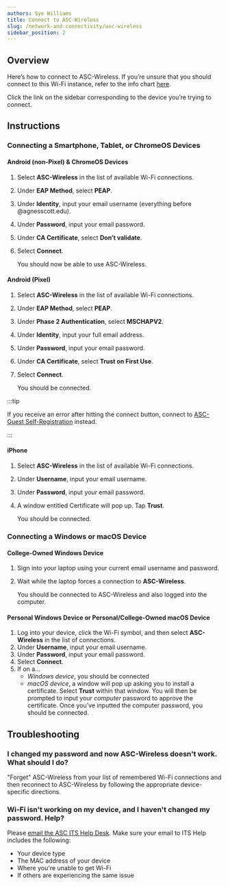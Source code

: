 ```yaml
---
authors: Sye Williams
title: Connect to ASC-Wireless
slug: /network-and-connectivity/asc-wireless
sidebar_position: 2
---
```


## Overview

Here’s how to connect to ASC-Wireless. If you’re unsure that you should connect to this Wi-Fi instance, refer to the info chart [here](https://asc-testsite2.netlify.app/docs/contact-info-hours). 

Click the link on the sidebar corresponding to the device you’re trying to connect.

## Instructions 

### Connecting a Smartphone, Tablet, or ChromeOS Devices 

#### Android (non-Pixel) & ChromeOS Devices 

1. Select **ASC-Wireless** in the list of available Wi-Fi connections.  

2. Under **EAP Method**, select **PEAP**. 

3. Under **Identity**, input your email username (everything before @agnesscott.edu). 

4. Under **Password**, input your email password. 

5. Under **CA Certificate**, select **Don’t validate**. 

6. Select **Connect**. 

   You should now be able to use ASC-Wireless. 
#### Android (Pixel) 

1. Select **ASC-Wireless** in the list of available Wi-Fi connections.   

2. Under **EAP Method**, select **PEAP**. 

3. Under **Phase 2 Authentication**, select **MSCHAPV2**.

4. Under **Identity**, input your full email address. 

5. Under **Password**, input your email password. 

6. Under **CA Certificate**,  select **Trust on First Use**. 

7. Select **Connect**. 

   You should be connected.  

:::tip

If you receive an error after hitting the connect button, connect to [ASC-Guest Self-Registration](https://asc-testsite2.netlify.app/docs/network-and-connectivity/asc-guest-self-registration) instead.

:::

#### iPhone 

1. Select **ASC-Wireless** in the list of available Wi-Fi connections.

2. Under **Username**, input your email username. 

3. Under **Password**, input your email password. 

4. A window entitled Certificate will pop up. Tap **Trust**. 

   You should be connected. 

### Connecting a Windows or macOS Device 

#### College-Owned Windows Device 

1. Sign into your laptop using your current email username and password. 

2. Wait while the laptop forces a connection to **ASC-Wireless**. 

   You should be connected to ASC-Wireless and also logged into the computer.  

#### Personal Windows Device or Personal/College-Owned macOS Device 

1. Log into your device, click the Wi-Fi symbol, and then select **ASC-Wireless** in the list of connections.
3. Under **Username**, input your email username. 
4. Under **Password**, input your email password. 
5. Select **Connect**. 
6. If on a… 
	- *Windows device*, you should be connected 
	- *macOS device*, a window will pop up asking you to install a certificate. Select **Trust** within that window. You will then be prompted to input your *computer* password to approve the certificate. Once you’ve inputted the computer password, you should be connected. 

## Troubleshooting

### I changed my password and now ASC-Wireless doesn't work. What should I do? 

"Forget" ASC-Wireless from your list of remembered Wi-Fi connections and then reconnect to ASC-Wireless by following the appropriate device-specific directions. 

### Wi-Fi isn't working on my device, and I haven't changed my password. Help?

Please [email the ASC ITS Help Desk](https://asc-testsite2.netlify.app/docs/contact-info-hours). Make sure your email to ITS Help includes the following:  

- Your device type 
- The MAC address of your device 
- Where you're unable to get Wi-Fi
- If others are experiencing the same issue
